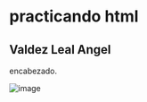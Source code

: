 <!DOCTYPE html>
<html>
<head>
<title>Page Title</title>
</head>
<body>

<h1>practicando html</h1>
<h2>Valdez Leal Angel</h2>
<p>encabezado.</p>

</body>
</html>

![image](https://github.com/user-attachments/assets/98751c94-123e-4dab-933a-9cb3dc89389b)
